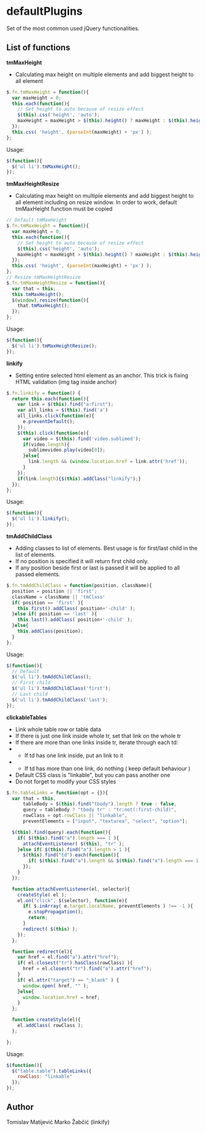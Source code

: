 defaultPlugins
==========================

Set of the most common used jQuery functionalities.

## List of functions ##

__tmMaxHeight__

* Calculating max height on multiple elements and add biggest height to all element

```javascript
$.fn.tmMaxHeight = function(){
  var maxHeight = 0;
  this.each(function(){
    // Set height to auto because of resize effect
    $(this).css('height', 'auto');
    maxHeight = maxHeight > $(this).height() ? maxHeight : $(this).height();
  });
  this.css( 'height', (parseInt(maxHeight) + 'px') );
};
```

Usage:
```javascript
$(function(){
  $('ul li').tmMaxHeight();
});
```

__tmMaxHeightResize__

* Calculating max height on multiple elements and add biggest height to all element including on resize window. In order to work, default tmMaxHeight function must be copied

```javascript
// Default tmMaxHeight
$.fn.tmMaxHeight = function(){
  var maxHeight = 0;
  this.each(function(){
    // Set height to auto because of resize effect
    $(this).css('height', 'auto');
    maxHeight = maxHeight > $(this).height() ? maxHeight : $(this).height();
  });
  this.css( 'height', (parseInt(maxHeight) + 'px') );
};
// Resize tmMaxHeightResize
$.fn.tmMaxHeightResize = function(){
  var that = this;
  this.tmMaxHeight();
  $(window).resize(function(){
    that.tmMaxHeight();
  });
};
```

Usage:
```javascript
$(function(){
  $('ul li').tmMaxHeightResize();
});
```

__linkify__

* Setting entire selected html element as an anchor. This trick is fixing HTML validation (img tag inside anchor)

```javascript
$.fn.linkify = function() {
  return this.each(function(){
    var link = $(this).find("a:first");
    var all_links = $(this).find('a')
    all_links.click(function(e){
      e.preventDefault();
    });
    $(this).click(function(e){
      var video = $(this).find('video.sublimed');
      if(video.length){
        sublimevideo.play(video[0]);
      }else{
        link.length && (window.location.href = link.attr('href'));
      }
    });
    if(link.length){$(this).addClass("linkify");}
  });
};
```

Usage:
```javascript
$(function(){
  $('ul li').linkify();
});
```

__tmAddChildClass__

* Adding classes to list of elements. Best usage is for first/last child in the list of elements.
* If no position is specified it will return first child only.
* If any position beside first or last is passed it will be applied to all passed elements.

```javascript
$.fn.tmAddChildClass = function(position, className){
  position = position || 'first';
  className = className || 'tmClass'
  if( position == 'first' ){
    this.first().addClass( position+'-child' );
  }else if( position == 'last' ){
    this.last().addClass( position+'-child' );
  }else{
    this.addClass(position);
  }
};
```

Usage:
```javascript
$(function(){
  // Default
  $('ul li').tmAddChildClass();
  // First child
  $('ul li').tmAddChildClass('first');
  // Last child
  $('ul li').tmAddChildClass('last');
});
```

__clickableTables__

* Link whole table row or table data
* If there is just one link inside whole tr, set that link on the whole tr
* If there are more than one links inside tr, iterate through each td:
*  - If td has one link inside, put an link to it
*  - If td has more than one link, do nothing ( keep default behaviour )
* Default CSS class is "linkable", but you can pass another one
* Do not forget to modify your CSS styles

```javascript
$.fn.tableLinks = function(opt = {}){
  var that = this,
      tableBody = $(this).find("tbody").length ? true : false,
      query = tableBody ? "tbody tr" : "tr:not(:first-child)",
      rowClass = opt.rowClass || "linkable",
      preventElements = ["input", "textarea", "select", "option"];

  $(this).find(query).each(function(){
    if( $(this).find("a").length === 1 ){
      attachEventListener( $(this), "tr" );
    }else if( $(this).find("a").length > 1 ){
      $(this).find("td").each(function(){
        if( $(this).find("a").length && $(this).find("a").length === 1 ) attachEventListener( $(this), "td" );
      });
    }
  });

  function attachEventListener(el, selector){
    createStyle( el );
    el.on("click", $(selector), function(e){
      if( $.inArray( e.target.localName, preventElements ) !== -1 ){
        e.stopPropagation();
        return;
      }
      redirect( $(this) );
    });
  };

  function redirect(el){
    var href = el.find("a").attr("href");
    if( el.closest("tr").hasClass(rowClass) ){
      href = el.closest("tr").find("a").attr("href");
    }
    if( el.attr("target") == "_blank" ) {
      window.open( href, "" );
    }else{
      window.location.href = href;
    }
  };

  function createStyle(el){
    el.addClass( rowClass );
  };

};
```

Usage:
```javascript
$(function(){
  $("table.table").tableLinks({
    rowClass: "linkable"
  });
});
```

## Author ##
Tomislav Matijević
Marko Žabčić (linkify)

